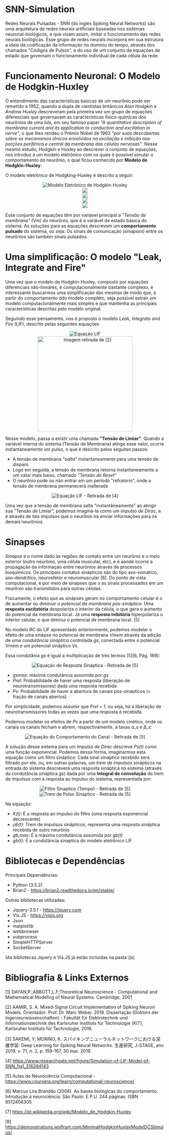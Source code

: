 # SNN-Simulation

Redes Neurais Pulsadas - SNN (do ingles Spiking Neural Networks) são uma arquitetura de redes neurais artificiais baseadas nos sistemas neuronal-biológicos, e que visam assim, imitar o funcionamento das redes neurais biológicas. Esse grupo de redes neurais incorpora em sua estrutura a ideia da codificação da informação no domínio do tempo, através dos chamados "Códigos de Pulsos", e do uso de um conjunto de equações de estado que governam o funcionamento individual de cada célula da rede.
 
# Funcionamento Neuronal: O Modelo de Hodgkin-Huxley
 
O entendimento das características básicas de um neurônio pode ser remetido à 1952, quando a dupla de cientistas britânicos _Alan Hodgkin_ e _Andrew Huxley_ descreveram pela primeira vez um grupo de equações diferenciais que governavam as características fisico-químicas dos neurônios de uma lula, em seu famoso paper _"A quantitative description of membrane current and its application to conduction and excitation in nerve"_, o que lhes rendeu o Prêmio Nobel de 1963 _"por suas descobertas sobre os mecanismos iônicos envolvidos na excitação e inibição nas porções periférica e central da membrana das células nervosas"_. Nesse mesmo estudo, Hodgkin e Huxley ao descrever o conjunto de equações, nos introduz a um modelo eletrônico com os quais é possível simular o comportamento do neurônio, o qual ficou conhecido por **Modelo de Hodgkin-Huxley**.
 
 O modelo eletrônico de Hodgking-Huxley é descrito a seguir:
 
 <p align="center">
  <img src="https://upload.wikimedia.org/wikipedia/commons/b/bb/Hodgkin-Huxley_-_PT.svg" title="Modelo Eletrônico de Hodgkin-Huxley">
  <br>
  <img src="https://wikimedia.org/api/rest_v1/media/math/render/svg/8fde652312d9692d346ee7150c362c7679bb7e3f">
  <br>
  <img src="https://wikimedia.org/api/rest_v1/media/math/render/svg/057155f00703e829696e069d0c66131e2c02e453">
  <br>
  <img src="https://wikimedia.org/api/rest_v1/media/math/render/svg/e721bc5c172643c1ea4c02507e593f3950561b6b">
  <br>
  <img src="https://wikimedia.org/api/rest_v1/media/math/render/svg/e2d6115fcbd65351edd5b8176fc192cddd4a49f4">
  <br>
</p>

Esse conjunto de equações têm por variável principal a _"Tensão de membrana"_ (Vm) do neurônio, que é a variável de estado básica do sistema. As soluções para as equações descrevem um **comportamento pulsado** do sistema, ou seja: Os sinais de comunicação (_sinapses_) entre os neurônios são também sinais pulsados.


# Uma simplificação: O modelo "Leak, Integrate and Fire"
Uma vez que o modelo de Hodgkin-Huxley, composto por equações diferenciais não-lineares, é computacionalmente bastante complexo, é  interessante buscarmos uma simpĺificação das mesmas de modo que, a partir do comportamento ddo modelo completo, seja possivel extrair um modelo computacionalmente mais simples e que mantenha as principais características descritas pelo modelo original.

Seguindo esse pensamento, nos é proposto o modelo _Leak, Integrate and Fire_ (LIF), descrito pelas seguintes equações

<p align="center">
  <img src="https://github.com/ma-ath/SNN-Simulation/blob/master/Readme/CodeCogsEqn.gif" title="Equação LIF">
  <br>
  <img src="https://github.com/ma-ath/SNN-Simulation/blob/master/photo_2019-11-12_22-40-02.jpg" width="300" title="Imagem retirada de [2]">
</p>

Nesse modelo, passa a existir uma chamada **"Tensão de Limiar"**: Quando a variável interna do sistema (Tensão de Membrana) atinge esse valor, ocorre instantaneamente um pulso, o que é descrito pelos seguites passos:
* A tensão de membrana _"salta"_ instantaneamente para uma tensão de disparo
* Logo em seguida, a tensão de membrana retorna instantaneamente a um valor mais baixo, chamado _"Tensão de Reset"_
* O neurônio pode ou não entrar em um período "refratorio", onde a tensão de membrana permanecerá inalterada

<p align="center">
  <img src="https://github.com/ma-ath/SNN-Simulation/blob/master/Readme/Simulation-of-LIF-Model-of-SNN.png" title="Equação LIF - Retirada de [4]">
</p>

Uma vez que a tensão de membrana salta "instantâneamente" ao atingir sua "Tensão de Limiar", podemos imaginá-la como um _impulso de Dirac_, e é através de tais impulsos que o neurônio irá enviar informações para os demais neurônios.  

# Sinapses

_Sinapse_ é o nome dado às regiões de contato entre um neurônio e o meio exterior (outro neurônio, uma célula muscular, etc), e é aonde ocorre a propagação da informação entre neurônios através de processos bioquímicos. Os principais contatos sinápticos são do tipo axo-somático, axo-dendrítico, neuroefetor e neuromuscular [6]. Do ponto de vista computacional, é por meio de sinapses que o as sinais processados em um neurônio são transmitidos para outras células.

Físicamente, o efeito que as sinápses geram no comportamento celular é o de aumentar ou diminuir o _potencial da membrana pós-sináptico_: Uma **resposta excitatória** despolariza o interior da célula, o que gera o aumento do potencial da membrana local. Já uma **resposta inibitória** hiperpolariza o interior celular, o que diminui o potencial de membrana local. [5]

No modelo RC do LIF apresentado anteriormente, podemos modelar o efeito de uma sinápse no potencial de membrana _Vmem_ através da adição de uma _condutância sináptica_ controlada _gs_, conectada entre o potencial Vmem e um potencial sináptico _Vs_.

Essa condutânia _gs_ é igual a multiplicação de três termos [5][6, Pág. 169]:

<p align="center">
  <img src="https://github.com/ma-ath/SNN-Simulation/blob/master/Readme/gs_code.gif" title="Equação de Resposta Sináptica - Retirada de [5]">
</p>

* _gsmax_: máxima condutância assumida por _gs_
* _Prel_:  Probabilidade de haver uma resposta (liberação de neurotransmissores) dada uma resposta recebida
* _Ps_:    Probabilidade de haver a abertura de canais pós-sinapticos (= fração de canais abertos)

Por simplicidade, podemos assumir que _Prel = 1_, ou seja, há a liberação de neurotransmissores todas as vezes que uma resposta é recebida.

Podemos modelar os efeitos de _Ps_ a partir de um modelo cinético, onde os canais os canais fecham e abrem, respectivamente, à taxas _α_s_ e _β_s_:

<p align="center">
  <img src="https://github.com/ma-ath/SNN-Simulation/blob/master/Readme/ps_code.gif" title="Equação do Comportamento do Canal - Retirada de [5]">
</p>

A solução desse sistema para um _Impulso de Dirac_ descreve _Ps(t)_ como uma função exponencial. Podemos dessa forma, imaginarmos esta equação como um filtro sináptico: Cada sinal sinaptico recebido será filtrado por ele, ou, em outras palavras, um _trem de impulsos_ sinápticos na entrada do sistema descreverá uma resposta sináptica no sistema (através da condutância sináptica _gs_) dada por uma **Integral de convolução** do trem de impulsos com a resposta ao impulso do sistema, representada por:

<p align="center">
  <img src="https://github.com/ma-ath/SNN-Simulation/blob/master/Readme/gbt_code.gif" title="Filtro Sinaptico (Tempo) - Retirada de [5]">
 <br>
  <img src="https://github.com/ma-ath/SNN-Simulation/blob/master/Readme/rhob_code.gif" title="Trem de Pulso Sinaptico - Retirada de [5]">
</p>

Na equação:
* _K(t)_:   É a resposta ao impulso do filtro (uma resposta exponencial decrescente)
* _ρb(t)_:  Trem de impulsos sinápticos, representa uma resposta sináptica recebida de outro neurônio
* _gb,max_: É a máxima condutância assumida por _gb(t)_
* _gb(t)_:  É a condutância sinaptica do modelo eletrônico LIF


# Bibliotecas e Dependências

Principais Dependências:
* Python (3.5.2)
* Brian2 - https://brian2.readthedocs.io/en/stable/

Outras bibliotecas utilizadas:
* Jquery-3.5.1 - https://jquery.com
* Vis.JS - https://visjs.org
* Json
* matplotlib
* webbrowser
* subprocess
* SimpleHTTPServer
* SocketServer

(As bibliotecas Jquery e Vis.JS já estão incluidas na pasta /js)

# Bibliografia & Links Externos
[1] DAYAN,P.;ABBOTT,L.F;Theoretical Neuroscience - Computational and Mathematical Modeling of Neural Systems. Cambridge, 2001

[2] AAMIR, S. A. Mixed-Signal Circuit Implementation of Spiking Neuron Models. Orientador: Prof. Dr. Marc Weber. 2018. Dissertação (Doktors der Ingenieurwissenschaften) - Fakultät für Elektrotechnik und Informationstechnik des Karlsruher Instituts für Technologie (KIT), Karlsruher Instituts für Technologie, 2018.

[3] SAKEMI, Y; MORINO, K. スパイキングニューラルネットワークにおける深層学習: Deep Learning for Spiking Neural Networks. 生産研究, J-STAGE, ano 2019, v. 71, n. 2, p. 159-167, 30 mar. 2019.

[4] https://www.researchgate.net/figure/Simulation-of-LIF-Model-of-SNN_fig1_316284143

[5] Aulas de Neurociência Computacional - https://www.coursera.org/learn/computational-neuroscience/

[6] Marcus Lira Brandão (2008). As bases biológicas do comportamento. Introdução à neurociência. São Paulo: E.P.U. 244 páginas. ISBN 8512406305

[7] https://pt.wikipedia.org/wiki/Modelo_de_Hodgkin-Huxley

[8] https://demonstrations.wolfram.com/MinimalHodgkinHuxleyModelDCStimulus/
